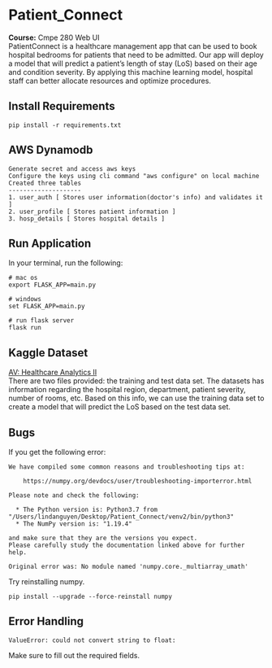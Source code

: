 # Patient_Connect 
**Course:** Cmpe 280 Web UI\
PatientConnect is a healthcare management app that can be used to book hospital bedrooms for patients that need to be admitted. Our app will deploy a model that will predict a patient’s length of stay (LoS) based on their age and condition severity. By applying this machine learning model, hospital staff can better allocate resources and optimize procedures.

## Install Requirements
```
pip install -r requirements.txt
```
## AWS Dynamodb
```
Generate secret and access aws keys
Configure the keys using cli command "aws configure" on local machine
Created three tables
--------------------
1. user_auth [ Stores user information(doctor's info) and validates it ]
2. user_profile [ Stores patient information ]
3. hosp_details [ Stores hospital details ] 
```
## Run Application
In your terminal, run the following:
```
# mac os
export FLASK_APP=main.py

# windows
set FLASK_APP=main.py

# run flask server
flask run
```

## Kaggle Dataset
[AV: Healthcare Analytics II](https://www.kaggle.com/nehaprabhavalkar/av-healthcare-analytics-ii)\
There are two files provided: the training and test data set. The datasets has information regarding the hospital region, department, patient severity, number of rooms, etc. Based on this info, we can use the training data set to create a model that will predict the LoS based on the test data set.

## Bugs
If you get the following error: 
```
We have compiled some common reasons and troubleshooting tips at:

    https://numpy.org/devdocs/user/troubleshooting-importerror.html

Please note and check the following:

  * The Python version is: Python3.7 from "/Users/lindanguyen/Desktop/Patient_Connect/venv2/bin/python3"
  * The NumPy version is: "1.19.4"

and make sure that they are the versions you expect.
Please carefully study the documentation linked above for further help.

Original error was: No module named 'numpy.core._multiarray_umath'
```

Try reinstalling numpy. 
```
pip install --upgrade --force-reinstall numpy
```

## Error Handling
```
ValueError: could not convert string to float:
```
Make sure to fill out the required fields. 
